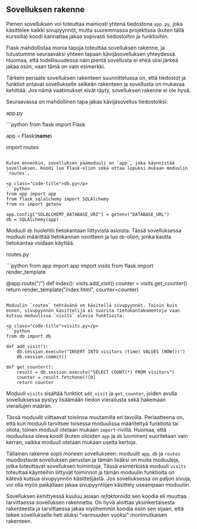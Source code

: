 ## Sovelluksen rakenne

Pienen sovelluksen voi toteuttaa mainiosti yhtenä tiedostona `app.py`, joka käsittelee kaikki sivupyynnöt, mutta suuremmassa projektissa (kuten tällä kurssilla) koodi kannattaa jakaa sopivasti tiedostoihin ja funktioihin.

Flask mahdollistaa monia tapoja toteuttaa sovelluksen rakenne, ja tutustumme seuraavaksi yhteen tapaan kävijäsovelluksen yhteydessä. Huomaa, että todellisuudessa näin pientä sovellusta ei ehkä olisi järkeä jakaa osiin, vaan tämä on vain esimerkki.

Tärkein periaate sovelluksen rakenteen suunnittelussa on, että tiedostot ja funktiot antavat sovellukselle selkeän rakenteen ja sovellusta on mukavaa kehittää. Jos nämä vaatimukset eivät täyty, sovelluksen rakenne ei ole hyvä.

Seuraavassa on mahdollinen tapa jakaa kävijäsovellus tiedostoiksi:

<p class="code-title">app.py</p>
```python
from flask import Flask

app = Flask(__name__)

import routes
```

Kuten ennenkin, sovelluksen päämoduuli on `app`, joka käynnistää sovelluksen. Koodi luo Flask-olion sekä ottaa lopuksi mukaan moduulin `routes`.

<p class="code-title">db.py</p>
```python
from app import app
from flask_sqlalchemy import SQLAlchemy
from os import getenv

app.config["SQLALCHEMY_DATABASE_URI"] = getenv("DATABASE_URL")
db = SQLAlchemy(app)
```

Moduuli `db` huolehtii tietokantaan liittyvistä asioista. Tässä sovelluksessa moduuli määrittää tietokannan osoitteen ja luo `db`-olion, jonka kautta tietokantaa voidaan käyttää.

<p class="code-title">routes.py</p>
```python
from app import app
import visits
from flask import render_template

@app.route("/")
def index():
    visits.add_visit()
    counter = visits.get_counter()
    return render_template("index.html", counter=counter)
```

Moduulin `routes` tehtävänä on käsitellä sivupyynnöt. Toisin kuin ennen, sivupyynnön käsittelijä ei suorita tietokantakomentoja vaan kutsuu moduulissa `visits` olevia funktioita.

<p class="code-title">visits.py</p>
```python
from db import db

def add_visit():
    db.session.execute("INSERT INTO visitors (time) VALUES (NOW())")
    db.session.commit()

def get_counter():
    result = db.session.execute("SELECT COUNT(*) FROM visitors")
    counter = result.fetchone()[0]
    return counter
```

Moduuli `visits` sisältää funktiot `add_visit` ja `get_counter`, joiden avulla sovelluksessa pystyy lisäämään tiedon vierailusta sekä hakemaan vierailujen määrän.

Tässä moduulit viittaavat toisiinsa muutamilla eri tavoilla. Periaatteena on, että kun moduuli tarvitsee toisessa moduulissa määriteltyä funktiota tai oliota, toinen moduuli otetaan mukaan `import`-rivillä. Huomaa, että moduulissa oleva koodi (kuten olioiden `app` ja `db` luominen) suoritetaan vain kerran, vaikka moduuli otetaan mukaan useita kertoja.

Tällainen rakenne sopii moneen sovellukseen: moduulit `app`, `db` ja `routes` muodostavat sovelluksen perustan ja tämän lisäksi on muita moduuleja, jotka toteuttavat sovelluksen toimintoja. Tässä esimerkissä moduuli `visits` toteuttaa käynteihin liittyvät toiminnot ja tämän moduulin funktioita on kätevä kutsua sivupyynnön käsittelijästä. Jos sovelluksessa on paljon sivuja, voi olla myös paikallaan jakaa sivupyyntöjen käsittely useampaan moduuliin.

Sovelluksen kehittyessä kuuluu asiaan _refaktoroida_ sen koodia eli muuttaa tarvittaessa sovelluksen rakennetta. On hyvä aloittaa yksinkertaisesta rakenteesta ja tarvittaessa jakaa myöhemmin koodia osiin sen sijaan, että tekee sovellukselle heti aluksi "varmuuden vuoksi" monimutkaisen rakenteen.